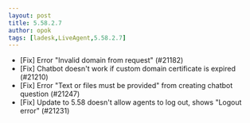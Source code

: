 ```yaml
---
layout: post
title: 5.58.2.7
author: opok
tags: [ladesk,LiveAgent,5.58.2.7]
---
```


- [Fix] Error "Invalid domain from request" (#21182)
- [Fix] Chatbot doesn't work if custom domain certificate is expired (#21210)
- [Fix] Error "Text or files must be provided" from creating chatbot question (#21247)
- [Fix] Update to 5.58 doesn't allow agents to log out, shows "Logout error" (#21231)
